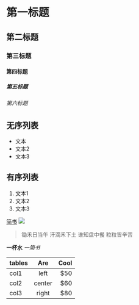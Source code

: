 # 第一标题
## 第二标题
### 第三标题
#### 第四标题
##### 第五标题
###### 第六标题
## 无序列表
- 文本
- 文本2
- 文本3
## 有序列表
1. 文本1
2. 文本2
3. 文本3

[简书](http://www.jianshu.com)
![](http://imgtu.5011.net/uploads/content/20160429/2712341461916639.jpg)
> 锄禾日当午
> 汗滴禾下土
> 谁知盘中餐
> 粒粒皆辛苦

**一杯水**
*一简书*

|tables| Are |Cool|
|------|:----:|----:|
|col1  |left  |$50  |
|col2  |center|$60  |
|col3  |right |$80  |